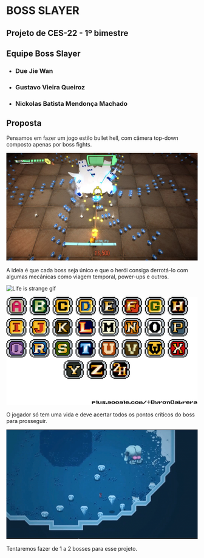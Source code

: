 # BOSS SLAYER

## Projeto de CES-22 - 1º bimestre

## Equipe Boss Slayer

* ### Due Jie Wan

* ### Gustavo Vieira Queiroz

* ### Nickolas Batista Mendonça Machado

## Proposta

Pensamos em fazer um jogo estilo bullet hell, com câmera top-down composto apenas por boss fights.

![Imagem bullet hell](../imgs/BH.jpeg)

A ideia é que cada boss seja único e que o herói consiga derrotá-lo com algumas mecânicas como viagem temporal, power-ups e outros.

![Life is strange gif](../imgs/750cf6dac9d369ba2cb0c1b26acb0d21.gif)

![Power ups](../imgs/ms_powerup.png)

O jogador só tem uma vida e deve acertar todos os pontos críticos do boss para prosseguir.

![Imagem Titan Soul](../imgs/ts.png)

Tentaremos fazer de 1 a 2 bosses para esse projeto.
